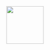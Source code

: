 <div id="header" align="center">
  <img src="[https://media.giphy.com/media/M9gbBd9nbDrOTu1Mqx/giphy.gif](https://giphy.com/embed/HwBlFQZFcAoUcPHZdX)" width="100"/>
</div>

